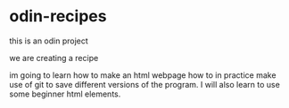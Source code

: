 # odin-recipes

this is an odin project

we are creating a recipe

im going to learn how to make an html webpage
how to in practice make use of git to save 
different versions of the program. I will also
learn to use some beginner html elements.